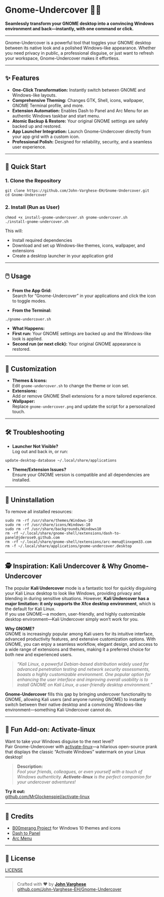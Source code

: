 # Gnome-Undercover 🕵🏻

**Seamlessly transform your GNOME desktop into a convincing Windows environment and back—instantly, with one command or click.**

---

Gnome-Undercover is a powerful tool that toggles your GNOME desktop between its native look and a polished Windows-like appearance. Whether you need privacy in public, a professional disguise, or just want to refresh your workspace, Gnome-Undercover makes it effortless.

---

## ✨ Features

- **One-Click Transformation:** Instantly switch between GNOME and Windows-like layouts.
- **Comprehensive Theming:** Changes GTK, Shell, icons, wallpaper, GNOME Terminal profile, and more.
- **Extension Automation:** Enables Dash to Panel and Arc Menu for an authentic Windows taskbar and start menu.
- **Atomic Backup & Restore:** Your original GNOME settings are safely backed up and restored.
- **App Launcher Integration:** Launch Gnome-Undercover directly from your app grid with a custom icon.
- **Professional Polish:** Designed for reliability, security, and a seamless user experience.

---

## 🚀 Quick Start

### 1. Clone the Repository

```
git clone https://github.com/John-Varghese-EH/Gnome-Undercover.git
cd Gnome-Undercover
```

### 2. Install (Run as User)

```
chmod +x install-gnome-undercover.sh gnome-undercover.sh
./install-gnome-undercover.sh
```

This will:
- Install required dependencies
- Download and set up Windows-like themes, icons, wallpaper, and extensions
- Create a desktop launcher in your application grid

---

## 🖱️ Usage

- **From the App Grid:**  
  Search for “Gnome-Undercover” in your applications and click the icon to toggle modes.

- **From the Terminal:**  
```
./gnome-undercover.sh
```

- **What Happens:**  
- **First run:** Your GNOME settings are backed up and the Windows-like look is applied.
- **Second run (or next click):** Your original GNOME appearance is restored.

---

## 🎨 Customization

- **Themes & Icons:**  
Edit `gnome-undercover.sh` to change the theme or icon set.
- **Extensions:**  
Add or remove GNOME Shell extensions for a more tailored experience.
- **Wallpaper:**  
Replace `gnome-undercover.png` and update the script for a personalized touch.

---

## 🛠️ Troubleshooting

- **Launcher Not Visible?**  
Log out and back in, or run:
```
update-desktop-database ~/.local/share/applications
```
- **Theme/Extension Issues?**  
Ensure your GNOME version is compatible and all dependencies are installed.

---

## 🧹 Uninstallation

To remove all installed resources:

```
sudo rm -rf /usr/share/themes/Windows-10
sudo rm -rf /usr/share/icons/Windows-10
sudo rm -rf /usr/share/backgrounds/Windows10
rm -rf ~/.local/share/gnome-shell/extensions/dash-to-panel@jderose9.github.com
rm -rf ~/.local/share/gnome-shell/extensions/arc-menu@linxgem33.com
rm -f ~/.local/share/applications/gnome-undercover.desktop
```
---

## 🕵️ Inspiration: Kali Undercover & Why Gnome-Undercover

The popular **Kali Undercover** mode is a fantastic tool for quickly disguising your Kali Linux desktop to look like Windows, providing privacy and blending in during sensitive situations. However, **Kali Undercover has a major limitation: it only supports the Xfce desktop environment**, which is the default for Kali Linux.  
If you use GNOME—a modern, user-friendly, and highly customizable desktop environment—Kali Undercover simply won’t work for you.

**Why GNOME?**  
GNOME is increasingly popular among Kali users for its intuitive interface, advanced productivity features, and extensive customization options. With GNOME, you can enjoy a seamless workflow, elegant design, and access to a wide range of extensions and themes, making it a preferred choice for both new and experienced users.

> *“Kali Linux, a powerful Debian-based distribution widely used for advanced penetration testing and network security assessments, boasts a highly customizable environment. One popular option for enhancing the user interface and improving overall usability is to install GNOME on Kali Linux, a user-friendly desktop environment.”* 

**Gnome-Undercover** fills this gap by bringing undercover functionality to GNOME, allowing Kali users (and anyone running GNOME) to instantly switch between their native desktop and a convincing Windows-like environment—something Kali Undercover cannot do.

---

## 🎉 Fun Add-on: Activate-linux

Want to take your Windows disguise to the next level?  
Pair Gnome-Undercover with [activate-linux](https://github.com/MrGlockenspiel/activate-linux)—a hilarious open-source prank that displays the classic “Activate Windows” watermark on your Linux desktop!

> **Description:**  
> _Fool your friends, colleagues, or even yourself with a touch of Windows authenticity. **Activate-linux** is the perfect companion for your undercover adventures!_

**Try it out:**  
[github.com/MrGlockenspiel/activate-linux](https://github.com/MrGlockenspiel/activate-linux)

---

## 🙏 Credits

- [B00merang Project](https://github.com/B00merang-Project) for Windows 10 themes and icons  
- [Dash to Panel](https://extensions.gnome.org/extension/1160/dash-to-panel/)  
- [Arc Menu](https://extensions.gnome.org/extension/1228/arc-menu/)  

---

## 📜 License

[LICENSE](LICENSE)

---

> Crafted with ❤️ by **[John Varghese](https://github.com/John-Varghese-EH)**  
> [github.com/John-Varghese-EH/Gnome-Undercover](https://github.com/John-Varghese-EH/Gnome-Undercover)
